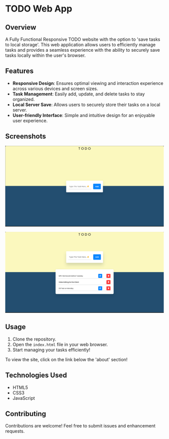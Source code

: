 # TODO Web App

## Overview
A Fully Functional Responsive TODO website with the option to 'save tasks to local storage'. This web application allows users to efficiently manage tasks and provides a seamless experience with the ability to securely save tasks locally within the user's browser.

## Features
- **Responsive Design**: Ensures optimal viewing and interaction experience across various devices and screen sizes.
- **Task Management**: Easily add, update, and delete tasks to stay organized.
- **Local Server Save**: Allows users to securely store their tasks on a local server.
- **User-friendly Interface**: Simple and intuitive design for an enjoyable user experience.

## Screenshots
<p align="center"><img src="https://github.com/immadhav31/Todo/blob/main/SS.png"/></p>
<p align="center"><img src="https://github.com/immadhav31/Todo/blob/main/SS2.png"/></p>

## Usage
1. Clone the repository.
2. Open the `index.html` file in your web browser.
3. Start managing your tasks efficiently!

To view the site, click on the link below the 'about' section!

## Technologies Used
- HTML5
- CSS3
- JavaScript

## Contributing
Contributions are welcome! Feel free to submit issues and enhancement requests.

